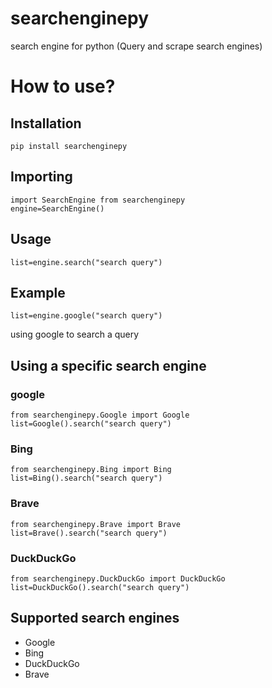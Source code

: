 # searchenginepy

search engine for python (Query and scrape search engines)

# How to use?

## Installation

`pip install searchenginepy`

## Importing

```
import SearchEngine from searchenginepy
engine=SearchEngine()
```

## Usage

```
list=engine.search("search query")
```

## Example

```
list=engine.google("search query")
```

using google to search a query

## Using a specific search engine

### google

```
from searchenginepy.Google import Google
list=Google().search("search query")
```

### Bing

```
from searchenginepy.Bing import Bing
list=Bing().search("search query")
```
### Brave
```
from searchenginepy.Brave import Brave
list=Brave().search("search query")
```

### DuckDuckGo

```
from searchenginepy.DuckDuckGo import DuckDuckGo
list=DuckDuckGo().search("search query")
```

## Supported search engines

- Google
- Bing
- DuckDuckGo
- Brave

